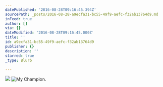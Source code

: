 ```yaml
---
datePublished: '2016-08-28T09:16:45.394Z'
sourcePath: _posts/2016-08-28-a9ecfa31-bc55-49f9-aefc-f32ab13764d9.md
inFeed: true
author: []
via: {}
dateModified: '2016-08-28T09:16:45.000Z'
title: ''
id: a9ecfa31-bc55-49f9-aefc-f32ab13764d9
publisher: {}
description: ''
starred: true
_type: Blurb

---
```

![](https://the-grid-user-content.s3-us-west-2.amazonaws.com/2b0dc91e-4bff-4aa2-95f3-db9c47477132.jpg)
![My Champion.](https://the-grid-user-content.s3-us-west-2.amazonaws.com/528d1fa6-d9b4-42f5-8257-7a6ab10cc0ab.jpg)